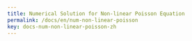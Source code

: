 ```yaml
---
title: Numerical Solution for Non-linear Poisson Equation
permalink: /docs/en/num-non-linear-poisson
key: docs-num-non-linear-poisson-zh
---
```

